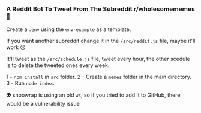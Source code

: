 ### A Reddit Bot To Tweet From The Subreddit r/wholesomememes 🐔

Create a `.env` using the `env-example` as a template.

If you want another subreddit change it in the `/src/reddit.js` file, maybe it'll
work 😢

It'll tweet as the `/src/schedule.js` file, tweet every hour, the other scedule is
to delete the tweeted ones every week.

1 - `npm install` in `src` folder.
2 - Create a `memes` folder in the main directory.
3 - Run `node index`.

👽 snoowrap is using an old `ws`, so if you tried to add it to GitHub, there would be
a vulnerability issue
